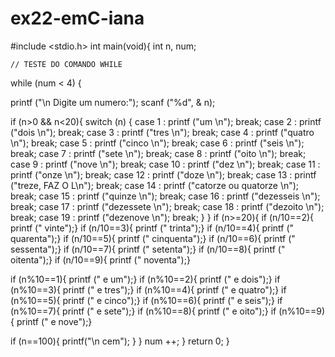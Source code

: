 # ex22-emC-iana
#include <stdio.h>
int main(void){
    int n, num;

    // TESTE DO COMANDO WHILE
    
while (num < 4)
{

printf ("\n Digite um numero:");
scanf ("%d", & n);


 if (n>0 && n<20){
 switch (n)
  {
    case 1 :
    printf ("um \n");
    break;
    case 2 :
    printf ("dois \n");
    break;
    case 3 :
    printf ("tres \n");
    break;
    case 4 :
    printf ("quatro \n");
    break;
    case 5 :
    printf ("cinco \n");
    break;
    case 6 :
    printf ("seis \n");
    break;
    case 7 :
    printf ("sete \n");
    break;
    case 8 :
    printf ("oito \n");
    break;
    case 9 :
    printf ("nove \n");
    break;
    case 10 :
    printf ("dez \n");
    break;
    case 11 :
    printf ("onze \n");
    break;
        case 12 :
    printf ("doze \n");
    break;
        case 13 :
    printf ("treze, FAZ O L\n");
    break;
        case 14 :
    printf ("catorze ou quatorze \n");
    break;
        case 15 :
    printf ("quinze \n");
    break;
        case 16 :
    printf ("dezesseis \n");
    break;
        case 17 :
    printf ("dezessete \n");
    break;
        case 18 :
    printf ("dezoito \n");
    break;
        case 19 :
    printf ("dezenove \n");
    break;
  }
  }
  if (n>=20){
if (n/10==2){
    printf (" vinte");}
    if (n/10==3){
    printf (" trinta");}
    if (n/10==4){
    printf (" quarenta");}
    if (n/10==5){
    printf (" cinquenta");}
    if (n/10==6){
    printf (" sessenta");}
    if (n/10==7){
    printf (" setenta");}
    if (n/10==8){
    printf (" oitenta");}
    if (n/10==9){
    printf (" noventa");}

if (n%10==1){
    printf (" e um");}
if (n%10==2){
    printf (" e dois");}
if (n%10==3){
    printf (" e tres");}
if (n%10==4){
    printf (" e quatro");}
if (n%10==5){
    printf (" e cinco");}
   if (n%10==6){
    printf (" e seis");}
   if (n%10==7){
    printf (" e sete");}
   if (n%10==8){
    printf (" e oito");}
   if (n%10==9){
    printf (" e nove");}

if (n==100){
    printf("\n cem");
}
  }
num ++;
}
return 0;
}
